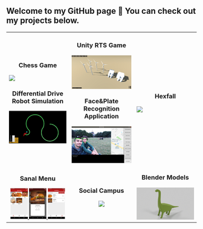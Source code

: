 <h2>Welcome to my GitHub page 👋 You can check out my projects below.</h2>
<table>
	<tr>
		<td align="top" width="33%">
			<h3 align="center">Chess Game</h3>
			<div align="center">
				<a href="https://github.com/fastafaryan/chess/">
					<img src="https://github.com/fastafaryan/chess/blob/master/screenshot.png" style="display:block;" width="100%"/>
				</a>
			</div>
			<h3 align="center">Differential Drive Robot Simulation</h3>
			<div align="center">
				<a href="https://github.com/fastafaryan/DifferentialDriveSimulation/">
					<img src="https://github.com/fastafaryan/DifferentialDriveSimulation/blob/master/screenshot.png" style="display:block;" width="100%"/>
				</a>
			</div>
		</td>
		<td align="top" width="34%">
			<h3 align="center">Unity RTS Game</h3>
			<div align="center">
				<a href="https://github.com/fastafaryan/unity-rts">
					<img src="https://github.com/fastafaryan/unity-rts/blob/master/Assets/Images/screenshot.jpg" style="display:block;" width="100%"/>
				</a>
			</div>
			<h3 align="center">Face&Plate Recognition Application</h3>
			<div align="center">
				<a href="https://github.com/fastafaryan/image-processing-app">
					<img src="https://github.com/fastafaryan/image-processing-app/blob/master/app/assets/app.png" style="display:block;" width="100%"/>
				</a>
			</div>
		</td>
		<td align="top" width="33%">
			<h3 align="center">Hexfall</h3>
			<div align="center">
				<a href="https://github.com/fastafaryan/hexfall">
					<img src="https://github.com/fastafaryan/hexfall/blob/main/screenshot.jpeg" style="display:block;" width="100%"/>
				</a>
			</div>
		</td>
	</tr>
	<tr>
		<td align="top" width="33%">
			<h3 align="center">Sanal Menu</h3>
			<div align="center">
				<a href="https://github.com/fastafaryan/sanal_menu">
					<img src="https://github.com/fastafaryan/sanal_menu/blob/master/assets/screenshots/customer-menu.png" width="30%"/>
					<img src="https://github.com/fastafaryan/sanal_menu/blob/master/assets/screenshots/menu-item-popup.png" width="30%"/>
					<img src="https://github.com/fastafaryan/sanal_menu/blob/master/assets/screenshots/customer-orders.png" width="30%"/>
				</a>
			</div>
		</td>
		<td align="top" width="33%">
			<h3 align="center">Social Campus</h3>
			<div align="center">
				<a href="https://github.com/fastafaryan/socialcampus">
					<img src="https://github.com/fastafaryan/socialcampus/blob/master/Screenshots/welcome_page.png" width="100%"/>
				</a>
			</div>
		</td>
		<td align="top" width="33%">
			<h3 align="center">Blender Models</h3>
			<div align="center">
				<a href="https://github.com/fastafaryan/blender">
					<img src="https://github.com/fastafaryan/blender/blob/main/Renders/Dinosaur.png" width="100%"/>
				</a>
			</div>
		</td>
	</tr>
</table>
